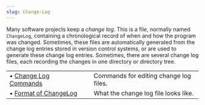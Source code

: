 ```yaml
---
slug: Change-Log
---
```


Many software projects keep a *change log*. This is a file, normally named `ChangeLog`, containing a chronological record of when and how the program was changed. Sometimes, these files are automatically generated from the change log entries stored in version control systems, or are used to generate these change log entries. Sometimes, there are several change log files, each recording the changes in one directory or directory tree.

|                                              |    |                                        |
| :------------------------------------------- | -- | :------------------------------------- |
| • [Change Log Commands](Change-Log-Commands) |    | Commands for editing change log files. |
| • [Format of ChangeLog](Format-of-ChangeLog) |    | What the change log file looks like.   |
